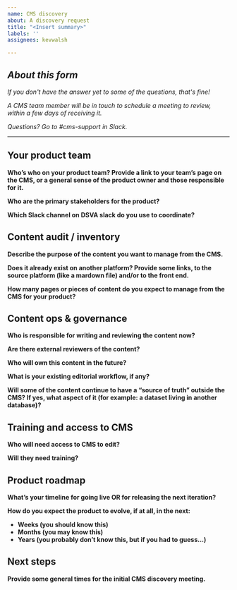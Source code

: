 ```yaml
---
name: CMS discovery
about: A discovery request
title: "<Insert summary>"
labels: ''
assignees: kevwalsh

---
```


## *About this form*

*If you don't have the answer yet to some of the questions, that's fine!*

*A CMS team member will be in touch to schedule a meeting to review, within a few days of receiving it.*

*Questions? Go to #cms-support in Slack.*

----

## Your product team

**Who’s who on your product team? Provide a link to your team’s page on the CMS, or a general sense of the product owner and those responsible for it.**

**Who are the primary stakeholders for the product?**

**Which Slack channel on DSVA slack do you use to coordinate?**

## Content audit / inventory

**Describe the purpose of the content you want to manage from the CMS.**

**Does it already exist on another platform? Provide some links, to the source platform (like a mardown file) and/or to the front end.**

**How many pages or pieces of content do you expect to manage from the CMS for your product?**


## Content ops & governance

**Who is responsible for writing and reviewing the content now?**

**Are there external reviewers of the content?**

**Who will own this content in the future?**

**What is your existing editorial workflow, if any?**

**Will some of the content continue to have a “source of truth” outside the CMS? If yes, what aspect of it (for example: a dataset living in another database)?**


## Training and access to CMS

**Who will need access to CMS to edit?** 

**Will they need training?**

## Product roadmap

**What’s your timeline for going live OR for releasing the next iteration?**

**How do you expect the product to evolve, if at all, in the next:** 

- **Weeks (you should know this)** 
- **Months (you may know this)**
- **Years (you probably don’t know this, but if you had to guess…)**

## Next steps

**Provide some general times for the initial CMS discovery meeting.**

